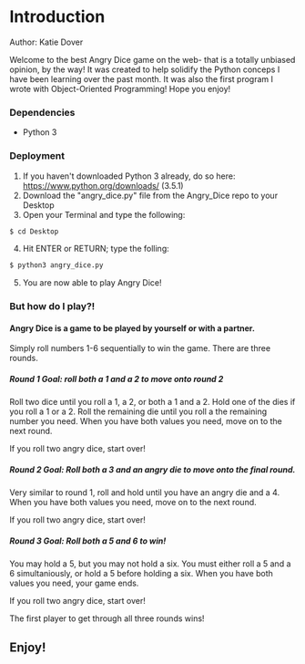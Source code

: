 # Introduction

Author: Katie Dover

Welcome to the best Angry Dice game on the web- that is a totally unbiased opinion, by the way! It was created to help solidify the Python conceps I have been learning over the past month. It was also the first program I wrote with Object-Oriented Programming! Hope you enjoy! 

### Dependencies
  - Python 3
 
### Deployment
1. If you haven't downloaded Python 3 already, do so here: 
https://www.python.org/downloads/ (3.5.1)
2. Download the "angry_dice.py" file from the Angry_Dice repo to your Desktop
3. Open your Terminal and type the following:
```sh
$ cd Desktop
```
4. Hit ENTER or RETURN; type the folling:

```sh
$ python3 angry_dice.py
```
5. You are now able to play Angry Dice! 

### But how do I play?!
#### Angry Dice is a game to be played by yourself or with a partner. 
	
Simply roll numbers 1-6 sequentially to win the game. There are three rounds. 

##### Round 1 Goal: roll both a 1 and a 2 to move onto round 2

Roll two dice until you roll a 1, a 2, or both a 1 and a 2. Hold one of the dies if you roll a 1 or a 2. Roll the remaining die until you roll a the remaining number you need. When you have both values you need, move on to the next round.

If you roll two angry dice, start over! 
##### Round 2 Goal: Roll both a 3 and an angry die to move onto the final round.
Very similar to round 1, roll and hold until you have an angry die and a 4. When you have both values you need, move on to the next round.
	
If you roll two angry dice, start over!

##### Round 3 Goal: Roll both a 5 and 6 to win!

You may hold a 5, but you may not hold a six. You must either roll a 5 and a 6 simultaniously, or hold a 5 before holding a six. When you have both values you need, your game ends.

If you roll two angry dice, start over! 

The first player to get through all three rounds wins!

## Enjoy! 

